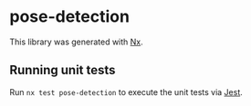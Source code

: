 # pose-detection

This library was generated with [Nx](https://nx.dev).

## Running unit tests

Run `nx test pose-detection` to execute the unit tests via [Jest](https://jestjs.io).
